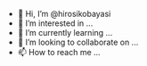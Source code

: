 - 👋 Hi, I’m @hirosikobayasi
- 👀 I’m interested in ...
- 🌱 I’m currently learning ...
- 💞️ I’m looking to collaborate on ...
- 📫 How to reach me ...

<!---
hirosikobayasi/hirosikobayasi is a ✨ special ✨ repository because its `README.md` (this file) appears on your GitHub profile.
You can click the Preview link to take a look at your changes.
--->
